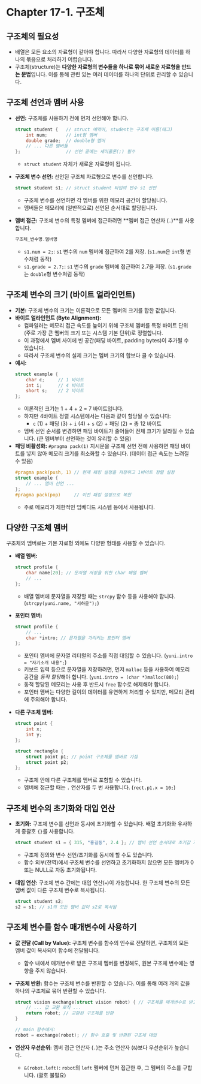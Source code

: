 # Chapter 17-1. 구조체

## 구조체의 필요성

*   배열은 모든 요소의 자료형이 같아야 합니다. 따라서 다양한 자료형의 데이터를 하나의 묶음으로 처리하기 어렵습니다.
*   구조체(structure)는 **다양한 자료형의 변수들을 하나로 묶어 새로운 자료형을 만드는 문법**입니다. 이를 통해 관련 있는 여러 데이터를 하나의 단위로 관리할 수 있습니다.

## 구조체 선언과 멤버 사용

*   **선언:** 구조체를 사용하기 전에 먼저 선언해야 합니다.
    ```c
    struct student {   // struct 예약어, student는 구조체 이름(태그)
        int num;       // int형 멤버
        double grade;  // double형 멤버
        // ... 다른 멤버들
    };                 // 선언 끝에는 세미콜론(;) 필수
    ```
    *   `struct student` 자체가 새로운 자료형이 됩니다.

*   **구조체 변수 선언:** 선언된 구조체 자료형으로 변수를 선언합니다.
    ```c
    struct student s1; // struct student 타입의 변수 s1 선언
    ```
    *   구조체 변수를 선언하면 각 멤버를 위한 메모리 공간이 할당됩니다.
    *   멤버들은 메모리에 (일반적으로) 선언된 순서대로 할당됩니다.

*   **멤버 접근:** 구조체 변수의 특정 멤버에 접근하려면 **멤버 접근 연산자 (`.`)**를 사용합니다.
    ```c
    구조체_변수명.멤버명
    ```
    *   `s1.num = 2;`: `s1` 변수의 `num` 멤버에 접근하여 2를 저장. (`s1.num`은 `int`형 변수처럼 동작)
    *   `s1.grade = 2.7;`: `s1` 변수의 `grade` 멤버에 접근하여 2.7을 저장. (`s1.grade`는 `double`형 변수처럼 동작)

## 구조체 변수의 크기 (바이트 얼라인먼트)

*   **기본:** 구조체 변수의 크기는 이론적으로 모든 멤버의 크기를 합한 값입니다.
*   **바이트 얼라인먼트 (Byte Alignment):**
    *   컴파일러는 메모리 접근 속도를 높이기 위해 구조체 멤버를 특정 바이트 단위(주로 가장 큰 멤버의 크기 또는 시스템 기본 단위)로 정렬합니다.
    *   이 과정에서 멤버 사이에 빈 공간(패딩 바이트, padding bytes)이 추가될 수 있습니다.
    *   따라서 구조체 변수의 실제 크기는 멤버 크기의 합보다 클 수 있습니다.
*   **예시:**
    ```c
    struct example {
        char c;     // 1 바이트
        int i;      // 4 바이트
        short s;    // 2 바이트
    };
    ```
    *   이론적인 크기는 1 + 4 + 2 = 7 바이트입니다.
    *   하지만 4바이트 정렬 시스템에서는 다음과 같이 할당될 수 있습니다:
        *   `c` (1) + 패딩 (3) + `i` (4) + `s` (2) + 패딩 (2) = 총 12 바이트
    *   멤버 선언 순서를 변경하면 패딩 바이트가 줄어들어 전체 크기가 달라질 수 있습니다. (큰 멤버부터 선언하는 것이 유리할 수 있음)
*   **패딩 비활성화:** `#pragma pack(1)` 지시문을 구조체 선언 전에 사용하면 패딩 바이트를 넣지 않아 메모리 크기를 최소화할 수 있습니다. (데이터 접근 속도는 느려질 수 있음)
    ```c
    #pragma pack(push, 1) // 현재 패킹 설정을 저장하고 1바이트 정렬 설정
    struct example {
        // ... 멤버 선언 ...
    };
    #pragma pack(pop)     // 이전 패킹 설정으로 복원
    ```
    *   주로 메모리가 제한적인 임베디드 시스템 등에서 사용됩니다.

## 다양한 구조체 멤버

구조체의 멤버로는 기본 자료형 외에도 다양한 형태를 사용할 수 있습니다.

*   **배열 멤버:**
    ```c
    struct profile {
        char name[20]; // 문자열 저장을 위한 char 배열 멤버
        // ...
    };
    ```
    *   배열 멤버에 문자열을 저장할 때는 `strcpy` 함수 등을 사용해야 합니다. (`strcpy(yuni.name, "서하윤");`)

*   **포인터 멤버:**
    ```c
    struct profile {
        // ...
        char *intro; // 문자열을 가리키는 포인터 멤버
    };
    ```
    *   포인터 멤버에 문자열 리터럴의 주소를 직접 대입할 수 있습니다. (`yuni.intro = "자기소개 내용";`)
    *   키보드 입력 등으로 문자열을 저장하려면, 먼저 `malloc` 등을 사용하여 메모리 공간을 *동적 할당*해야 합니다. (`yuni.intro = (char *)malloc(80);`)
    *   동적 할당된 메모리는 사용 후 반드시 `free` 함수로 해제해야 합니다.
    *   포인터 멤버는 다양한 길이의 데이터를 유연하게 처리할 수 있지만, 메모리 관리에 주의해야 합니다.

*   **다른 구조체 멤버:**
    ```c
    struct point {
        int x;
        int y;
    };

    struct rectangle {
        struct point p1; // point 구조체를 멤버로 가짐
        struct point p2;
    };
    ```
    *   구조체 안에 다른 구조체를 멤버로 포함할 수 있습니다.
    *   멤버에 접근할 때는 `.` 연산자를 두 번 사용합니다. (`rect.p1.x = 10;`)

## 구조체 변수의 초기화와 대입 연산

*   **초기화:** 구조체 변수를 선언과 동시에 초기화할 수 있습니다. 배열 초기화와 유사하게 중괄호 `{}`를 사용합니다.
    ```c
    struct student s1 = { 315, "홍길동", 2.4 }; // 멤버 선언 순서대로 초기값 지정
    ```
    *   구조체 정의와 변수 선언/초기화를 동시에 할 수도 있습니다.
    *   함수 외부(전역)에서 구조체 변수를 선언하고 초기화하지 않으면 모든 멤버가 0 또는 NULL로 자동 초기화됩니다.

*   **대입 연산:** 구조체 변수 간에는 대입 연산(`=`)이 가능합니다. 한 구조체 변수의 모든 멤버 값이 다른 구조체 변수로 복사됩니다.
    ```c
    struct student s2;
    s2 = s1; // s1의 모든 멤버 값이 s2로 복사됨
    ```

## 구조체 변수를 함수 매개변수에 사용하기

*   **값 전달 (Call by Value):** 구조체 변수를 함수의 인수로 전달하면, 구조체의 모든 멤버 값이 복사되어 함수에 전달됩니다.
    *   함수 내에서 매개변수로 받은 구조체 멤버를 변경해도, 원본 구조체 변수에는 영향을 주지 않습니다.
*   **구조체 반환:** 함수는 구조체 변수를 반환할 수 있습니다. 이를 통해 여러 개의 값을 하나의 구조체로 묶어 반환할 수 있습니다.

    ```c
    struct vision exchange(struct vision robot) { // 구조체를 매개변수로 받고
        // ... 값 교환 로직 ...
        return robot; // 교환된 구조체를 반환
    }

    // main 함수에서:
    robot = exchange(robot); // 함수 호출 및 반환된 구조체 대입
    ```

*   **연산자 우선순위:** 멤버 접근 연산자 (`.`)는 주소 연산자 (`&`)보다 우선순위가 높습니다.
    *   `&(robot.left)`: `robot`의 `left` 멤버에 먼저 접근한 후, 그 멤버의 주소를 구합니다. (괄호 불필요)
